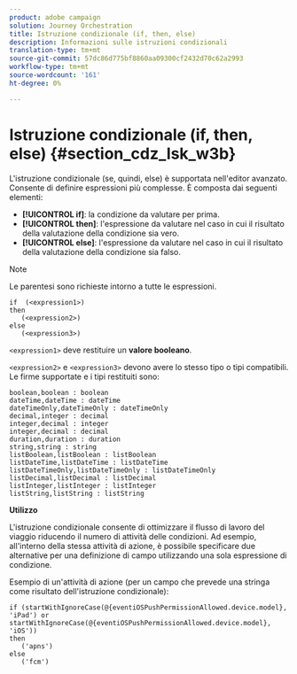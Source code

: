 ```yaml
---
product: adobe campaign
solution: Journey Orchestration
title: Istruzione condizionale (if, then, else)
description: Informazioni sulle istruzioni condizionali
translation-type: tm+mt
source-git-commit: 57dc86d775bf8860aa09300cf2432d70c62a2993
workflow-type: tm+mt
source-wordcount: '161'
ht-degree: 0%

---
```



# Istruzione condizionale (if, then, else) {#section_cdz_lsk_w3b}

L&#39;istruzione condizionale (se, quindi, else) è supportata nell&#39;editor avanzato. Consente di definire espressioni più complesse. È composta dai seguenti elementi:

* **[!UICONTROL if]**: la condizione da valutare per prima.
* **[!UICONTROL then]**: l&#39;espressione da valutare nel caso in cui il risultato della valutazione della condizione sia vero.
* **[!UICONTROL else]**: l&#39;espressione da valutare nel caso in cui il risultato della valutazione della condizione sia falso.

>[!NOTE]
>
>Le parentesi sono richieste intorno a tutte le espressioni.

```
if  (<expression1>)
then
   (<expression2>)
else
   (<expression3>)
```

`<expression1>` deve restituire un **valore booleano**.

`<expression2>` e `<expression3>` devono avere lo stesso tipo o tipi compatibili. Le firme supportate e i tipi restituiti sono:

```
boolean,boolean : boolean
dateTime,dateTime : dateTime
dateTimeOnly,dateTimeOnly : dateTimeOnly
decimal,integer : decimal
integer,decimal : integer
integer,decimal : decimal
duration,duration : duration
string,string : string
listBoolean,listBoolean : listBoolean
listDateTime,listDateTime : listDateTime
listDateTimeOnly,listDateTimeOnly : listDateTimeOnly
listDecimal,listDecimal : listDecimal
listInteger,listInteger : listInteger
listString,listString : listString
```

**Utilizzo**

L&#39;istruzione condizionale consente di ottimizzare il flusso di lavoro del viaggio riducendo il numero di attività delle condizioni. Ad esempio, all&#39;interno della stessa attività di azione, è possibile specificare due alternative per una definizione di campo utilizzando una sola espressione di condizione.

Esempio di un&#39;attività di azione (per un campo che prevede una stringa come risultato dell&#39;istruzione condizionale):

```
if (startWithIgnoreCase(@{eventiOSPushPermissionAllowed.device.model}, 'iPad') or startWithIgnoreCase(@{eventiOSPushPermissionAllowed.device.model}, 'iOS'))
then
   ('apns')
else
   ('fcm')
```
